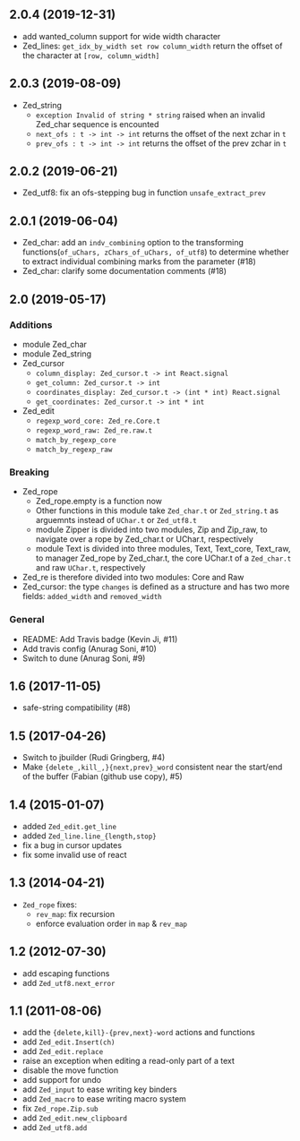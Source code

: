 2.0.4 (2019-12-31)
------------------

* add wanted\_column support for wide width character
* Zed\_lines: `get_idx_by_width set row column_width` return the offset of the character at `[row, column_width]`

2.0.3 (2019-08-09)
------------------

* Zed\_string
  * `exception Invalid of string * string` raised when an invalid Zed\_char sequence is encounted
  * `next_ofs : t -> int -> int` returns the offset of the next zchar in `t`
  * `prev_ofs : t -> int -> int` returns the offset of the prev zchar in `t`

2.0.2 (2019-06-21)
------------------

* Zed\_utf8: fix an ofs-stepping bug in function `unsafe_extract_prev`

2.0.1 (2019-06-04)
------------------

* Zed\_char: add an `indv_combining` option to the transforming
  functions(`of_uChars, zChars_of_uChars, of_utf8`) to determine whether
  to extract individual combining marks from the parameter (#18)
* Zed\_char: clarify some documentation comments (#18)

2.0 (2019-05-17)
----------------

### Additions

* module Zed\_char
* module Zed\_string
* Zed\_cursor
  * `column_display: Zed_cursor.t -> int React.signal`
  * `get_column: Zed_cursor.t -> int`
  * `coordinates_display: Zed_cursor.t -> (int * int) React.signal`
  * `get_coordinates: Zed_cursor.t -> int * int`
* Zed\_edit
  * `regexp_word_core: Zed_re.Core.t`
  * `regexp_word_raw: Zed_re.raw.t`
  * `match_by_regexp_core`
  * `match_by_regexp_raw`

### Breaking

* Zed\_rope
  * Zed\_rope.empty is a function now
  * Other functions in this module take `Zed_char.t` or `Zed_string.t` as arguemnts instead of `UChar.t` or `Zed_utf8.t`
  * module Zipper is divided into two modules, Zip and Zip\_raw, to navigate over a rope by Zed\_char.t or UChar.t, respectively
  * module Text is divided into three modules, Text, Text\_core, Text\_raw, to manager Zed\_rope by Zed\_char.t, the core UChar.t of a `Zed_char.t` and raw `UChar.t`, respectively
* Zed\_re is therefore divided into two modules: Core and Raw
* Zed\_cursor: the type `changes` is defined as a structure and has two more fields: `added_width` and `removed_width`

### General

* README: Add Travis badge (Kevin Ji, #11)
* Add travis config (Anurag Soni, #10)
* Switch to dune (Anurag Soni, #9)

1.6 (2017-11-05)
----------------

* safe-string compatibility (#8)

1.5 (2017-04-26)
----------------

* Switch to jbuilder (Rudi Gringberg, #4)
* Make `{delete_,kill_,}{next,prev}_word` consistent near the
  start/end of the buffer (Fabian (github use copy), #5)

1.4 (2015-01-07)
----------------

* added `Zed_edit.get_line`
* added `Zed_line.line_{length,stop}`
* fix a bug in cursor updates
* fix some invalid use of react

1.3 (2014-04-21)
----------------

* `Zed_rope` fixes:
  - `rev_map`: fix recursion
  - enforce evaluation order in `map` & `rev_map`

1.2 (2012-07-30)
----------------

* add escaping functions
* add `Zed_utf8.next_error`

1.1 (2011-08-06)
----------------

* add the `{delete,kill}-{prev,next}-word` actions and functions
* add `Zed_edit.Insert(ch)`
* add `Zed_edit.replace`
* raise an exception when editing a read-only part of a text
* disable the move function
* add support for undo
* add `Zed_input` to ease writing key binders
* add `Zed_macro` to ease writing macro system
* fix `Zed_rope.Zip.sub`
* add `Zed_edit.new_clipboard`
* add `Zed_utf8.add`
